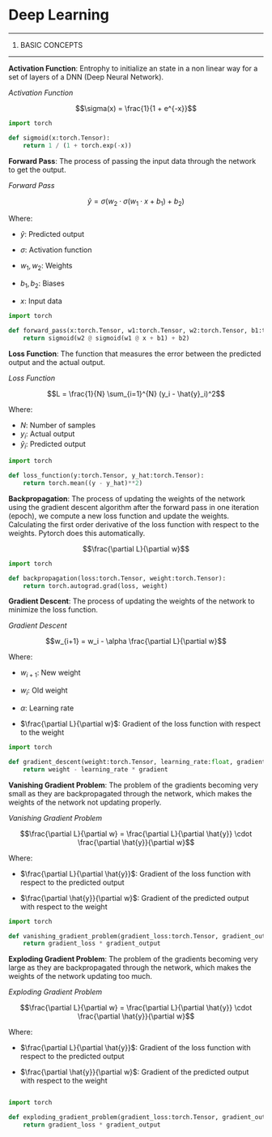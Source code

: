 # Deep Learning

---
1. BASIC CONCEPTS
---

**Activation Function**: Entrophy to initialize an state in a non linear way for a set of layers of a DNN (Deep Neural Network).


_Activation Function_

$$\sigma(x) = \frac{1}{1 + e^{-x}}$$

```python
import torch

def sigmoid(x:torch.Tensor):
	return 1 / (1 + torch.exp(-x))
```

**Forward Pass**: The process of passing the input data through the network to get the output.

_Forward Pass_

$$\hat{y} = \sigma(w_2 \cdot \sigma(w_1 \cdot x + b_1) + b_2)$$

Where:

- $\hat{y}$: Predicted output

- $\sigma$: Activation function

- $w_1, w_2$: Weights

- $b_1, b_2$: Biases

- $x$: Input data

```python
import torch

def forward_pass(x:torch.Tensor, w1:torch.Tensor, w2:torch.Tensor, b1:torch.Tensor, b2:torch.Tensor):
	return sigmoid(w2 @ sigmoid(w1 @ x + b1) + b2)
```


**Loss Function**: The function that measures the error between the predicted output and the actual output.

_Loss Function_

$$L = \frac{1}{N} \sum_{i=1}^{N} (y_i - \hat{y}_i)^2$$

Where:

- $N$: Number of samples
- $y_i$: Actual output
- $\hat{y}_i$: Predicted output

```python
import torch

def loss_function(y:torch.Tensor, y_hat:torch.Tensor):
	return torch.mean((y - y_hat)**2)
```

**Backpropagation**: The process of updating the weights of the network using the gradient descent algorithm after the forward pass in one iteration (epoch), we compute a new loss function and update the weights.
Calculating the first order derivative of the loss function with respect to the weights. Pytorch does this automatically.

$$\frac{\partial L}{\partial w}$$

```python
import torch

def backpropagation(loss:torch.Tensor, weight:torch.Tensor):
	return torch.autograd.grad(loss, weight)
```

**Gradient Descent**: The process of updating the weights of the network to minimize the loss function. 

_Gradient Descent_

$$w_{i+1} = w_i - \alpha \frac{\partial L}{\partial w}$$

Where:

- $w_{i+1}$: New weight

- $w_i$: Old weight

- $\alpha$: Learning rate

- $\frac{\partial L}{\partial w}$: Gradient of the loss function with respect to the weight

```python
import torch

def gradient_descent(weight:torch.Tensor, learning_rate:float, gradient:torch.Tensor):
	return weight - learning_rate * gradient
```

**Vanishing Gradient Problem**: The problem of the gradients becoming very small as they are backpropagated through the network, which makes the weights of the network not updating properly.

_Vanishing Gradient Problem_

$$\frac{\partial L}{\partial w} = \frac{\partial L}{\partial \hat{y}} \cdot \frac{\partial \hat{y}}{\partial w}$$

Where:

- $\frac{\partial L}{\partial \hat{y}}$: Gradient of the loss function with respect to the predicted output

- $\frac{\partial \hat{y}}{\partial w}$: Gradient of the predicted output with respect to the weight

```python
import torch

def vanishing_gradient_problem(gradient_loss:torch.Tensor, gradient_output:torch.Tensor):
	return gradient_loss * gradient_output
```

**Exploding Gradient Problem**: The problem of the gradients becoming very large as they are backpropagated through the network, which makes the weights of the network updating too much.

_Exploding Gradient Problem_

$$\frac{\partial L}{\partial w} = \frac{\partial L}{\partial \hat{y}} \cdot \frac{\partial \hat{y}}{\partial w}$$

Where:

- $\frac{\partial L}{\partial \hat{y}}$: Gradient of the loss function with respect to the predicted output

- $\frac{\partial \hat{y}}{\partial w}$: Gradient of the predicted output with respect to the weight

```python

import torch

def exploding_gradient_problem(gradient_loss:torch.Tensor, gradient_output:torch.Tensor):
	return gradient_loss * gradient_output
```





